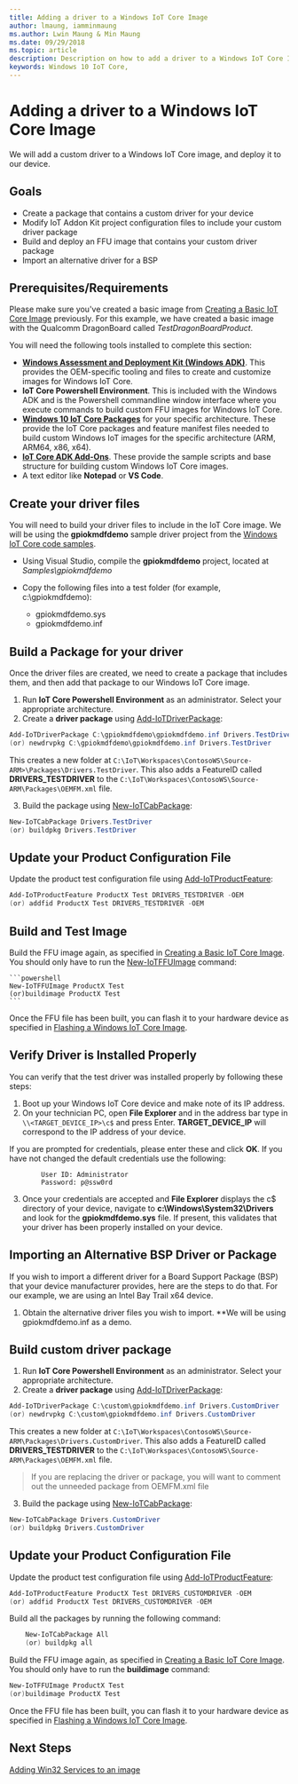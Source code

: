 ```yaml
---
title: Adding a driver to a Windows IoT Core Image
author: lmaung, iamminmaung
ms.author: Lwin Maung & Min Maung
ms.date: 09/29/2018 
ms.topic: article 
description: Description on how to add a driver to a Windows IoT Core Image
keywords: Windows 10 IoT Core, 
---
```


# Adding a driver to a Windows IoT Core Image
We will add a custom driver to a Windows IoT Core image, and deploy it to our device.

## Goals
* Create a package that contains a custom driver for your device
* Modify IoT Addon Kit project configuration files to include your custom driver package
* Build and deploy an FFU image that contains your custom driver package
* Import an alternative driver for a BSP

## Prerequisites/Requirements
Please make sure you've created a basic image from [Creating a Basic IoT Core Image](../Create-IoT-Image/CreateBasicImage.md) previously. For this example, we have created a basic image with the Qualcomm DragonBoard called *TestDragonBoardProduct*.

You will need the following tools installed to complete this section:
* **[Windows Assessment and Deployment Kit (Windows ADK)](https://docs.microsoft.com/windows-hardware/get-started/adk-install#winADK)**. This provides the OEM-specific tooling and files to create and customize images for Windows IoT Core.
* **IoT Core Powershell Environment**. This is included with the Windows ADK and is the Powershell commandline window interface where you execute commands to build custom FFU images for Windows IoT Core.
* **[Windows 10 IoT Core Packages](https://www.microsoft.com/en-us/software-download/windows10iotcore)** for your specific architecture. These provide the IoT Core packages and feature manifest files needed to build custom Windows IoT images for the specific architecture (ARM, ARM64, x86, x64).
* **[IoT Core ADK Add-Ons](https://github.com/ms-iot/iot-adk-addonkit/)**. These provide the sample scripts and base structure for building custom Windows IoT Core images.
* A text editor like **Notepad** or **VS Code**.

## Create your driver files
You will need to build your driver files to include in the IoT Core image. We will be using the **gpiokmdfdemo** sample driver project from the [Windows IoT Core code samples](https://github.com/Microsoft/Windows-iotcore-samples).

* Using Visual Studio, compile the **gpiokmdfdemo** project, located at *Samples\gpiokmdfdemo* 
* Copy the following files into a test folder (for example, c:\gpiokmdfdemo):

    * gpiokmdfdemo.sys
    * gpiokmdfdemo.inf

## Build a Package for your driver
Once the driver files are created, we need to create a package that includes them, and then add that package to our Windows IoT Core image.

1. Run **IoT Core Powershell Environment** as an administrator. Select your appropriate architecture.
2. Create a **driver package** using [Add-IoTDriverPackage](https://github.com/ms-iot/iot-adk-addonkit/blob/master/Tools/IoTCoreImaging/Docs/Add-IoTDriverPackage.md):

```powershell
Add-IoTDriverPackage C:\gpiokmdfdemo\gpiokmdfdemo.inf Drivers.TestDriver
(or) newdrvpkg C:\gpiokmdfdemo\gpiokmdfdemo.inf Drivers.TestDriver
```
This creates a new folder at `C:\IoT\Workspaces\ContosoWS\Source-ARM>\Packages\Drivers.TestDriver`.
This also adds a FeatureID called **DRIVERS_TESTDRIVER** to the `C:\IoT\Workspaces\ContosoWS\Source-ARM\Packages\OEMFM.xml` file.

3. Build the package using [New-IoTCabPackage](https://github.com/ms-iot/iot-adk-addonkit/blob/master/Tools/IoTCoreImaging/Docs/New-IoTCabPackage.md):

```powershell
New-IoTCabPackage Drivers.TestDriver
(or) buildpkg Drivers.TestDriver
```

## Update your Product Configuration File
Update the product test configuration file using [Add-IoTProductFeature](https://github.com/ms-iot/iot-adk-addonkit/blob/master/Tools/IoTCoreImaging/Docs/Add-IoTProductFeature.md):

```powershell
Add-IoTProductFeature ProductX Test DRIVERS_TESTDRIVER -OEM
(or) addfid ProductX Test DRIVERS_TESTDRIVER -OEM
```

## Build and Test Image
Build the FFU image again, as specified in [Creating a Basic IoT Core Image](../Create-IoT-Image/CreateBasicImage.md). You should only have to run the [New-IoTFFUImage](https://github.com/ms-iot/iot-adk-addonkit/blob/master/Tools/IoTCoreImaging/Docs/New-IoTFFUImage.md) command:

    ```powershell
    New-IoTFFUImage ProductX Test
    (or)buildimage ProductX Test 
    ```
Once the FFU file has been built, you can flash it to your hardware device as specified in [Flashing a Windows IoT Core Image](../Create-IoT-Image/FlashingImage.md).

## Verify Driver is Installed Properly
You can verify that the test driver was installed properly by following these steps:

1. Boot up your Windows IoT Core device and make note of its IP address.
2. On your technician PC, open **File Explorer** and in the address bar type in `\\<TARGET_DEVICE_IP>\c$` and press Enter. **TARGET_DEVICE_IP** will correspond to the IP address of your device.

If you are prompted for credentials, please enter these and click **OK**. If you have not changed the default credentials use the following:

            User ID: Administrator
            Password: p@ssw0rd

3. Once your credentials are accepted and **File Explorer** displays the c$ directory of your device, navigate to **c:\Windows\System32\Drivers** and look for the **gpiokmdfdemo.sys** file. If present, this validates that your driver has been properly installed on your device.

## Importing an Alternative BSP Driver or Package
If you wish to import a different driver for a Board Support Package (BSP) that your device manufacturer provides, here are the steps to do that. For our example, we are using an Intel Bay Trail x64 device.

1. Obtain the alternative driver files you wish to import.
   **We will be using gpiokmdfdemo.inf as a demo.

## Build custom driver package 
1. Run **IoT Core Powershell Environment** as an administrator. Select your appropriate architecture.
2. Create a **driver package** using [Add-IoTDriverPackage](https://github.com/ms-iot/iot-adk-addonkit/blob/master/Tools/IoTCoreImaging/Docs/Add-IoTDriverPackage.md):

```powershell
Add-IoTDriverPackage C:\custom\gpiokmdfdemo.inf Drivers.CustomDriver
(or) newdrvpkg C:\custom\gpiokmdfdemo.inf Drivers.CustomDriver
```
This creates a new folder at `C:\IoT\Workspaces\ContosoWS\Source-ARM\Packages\Drivers.CustomDriver`.
This also adds a FeatureID called **DRIVERS_TESTDRIVER** to the `C:\IoT\Workspaces\ContosoWS\Source-ARM\Packages\OEMFM.xml` file.
> If you are replacing the driver or package, you will want to comment out the unneeded package from OEMFM.xml file


3. Build the package using [New-IoTCabPackage](https://github.com/ms-iot/iot-adk-addonkit/blob/master/Tools/IoTCoreImaging/Docs/New-IoTCabPackage.md):

```powershell
New-IoTCabPackage Drivers.CustomDriver
(or) buildpkg Drivers.CustomDriver
```

## Update your Product Configuration File
Update the product test configuration file using [Add-IoTProductFeature](https://github.com/ms-iot/iot-adk-addonkit/blob/master/Tools/IoTCoreImaging/Docs/Add-IoTProductFeature.md):

```powershell
Add-IoTProductFeature ProductX Test DRIVERS_CUSTOMDRIVER -OEM
(or) addfid ProductX Test DRIVERS_CUSTOMDRIVER -OEM
```

Build all the packages by running the following command:

```powershell
    New-IoTCabPackage All
    (or) buildpkg all 
```

Build the FFU image again, as specified in [Creating a Basic IoT Core Image](../Create-IoT-Image/CreateBasicImage.md). You should only have to run the **buildimage** command:

```powershell
New-IoTFFUImage ProductX Test
(or)buildimage ProductX Test 
```

Once the FFU file has been built, you can flash it to your hardware device as specified in [Flashing a Windows IoT Core Image](../Create-IoT-Image/FlashingImage.md).


## Next Steps
[Adding Win32 Services to an image](AddingWin32Services.md)
